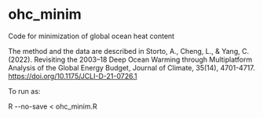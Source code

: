 # ohc_minim
Code for minimization of global ocean heat content

The method and the data are described in 
Storto, A., Cheng, L., & Yang, C. (2022). Revisiting the 2003–18 Deep Ocean Warming through Multiplatform Analysis of the Global Energy Budget, Journal of Climate, 35(14), 4701-4717. https://doi.org/10.1175/JCLI-D-21-0726.1

To run as:

R --no-save < ohc_minim.R
